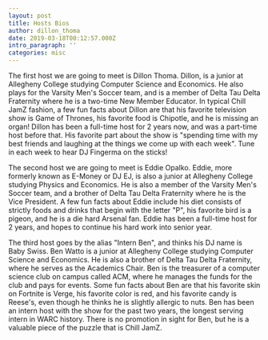 ```yaml
---
layout: post
title: Hosts Bios
author: dillon_thoma
date: 2019-03-18T00:12:57.000Z
intro_paragraph: ''
categories: misc
---
```


The first host we are going to meet is Dillon Thoma. Dillon, is a junior at Allegheny
College studying Computer Science and Economics. He also plays for the Varsity Men's
Soccer team, and is a member of Delta Tau Delta Fraternity where he is a two-time
New Member Educator. In typical Chill JamZ fashion, a few fun facts about Dillon
are that his favorite television show is Game of Thrones, his favorite food is
Chipotle, and he is missing an organ! Dillon has been a full-time host for 2 years
now, and was a part-time host before that. His favorite part about the show is
"spending time with my best friends and laughing at the things we come up with
each week". Tune in each week to hear DJ Fingerma on the sticks!

The second host we are going to meet is Eddie Opalko. Eddie, more formerly known
as E-Money or DJ EJ, is also a junior at Allegheny College studying Physics and
Economics. He is also a member of the Varsity Men's Soccer team, and a brother
of Delta Tau Delta Fraternity where he is the Vice President. A few fun facts about
Eddie include his diet consists of strictly foods and drinks that begin with the
letter "P", his favorite bird is a pigeon, and he is a die hard Arsenal fan. Eddie
has been a full-time host for 2 years, and hopes to continue his hard work into senior year.

The third host goes by the alias "Intern Ben", and thinks his DJ name is Baby Swiss.
Ben Watto is a junior at Allegheny College studying Computer Science and Economics.
He is also a brother of Delta Tau Delta Fraternity, where he serves as the Academics
Chair. Ben is the treasurer of a computer science club on campus called ACM, where
he manages the funds for the club and pays for events. Some fun facts about Ben
are that his favorite skin on Fortnite is Verge, his favorite color is red, and
his favorite candy is Reese's, even though he thinks he is slightly allergic to
nuts. Ben has been an intern host with the show for the past two years, the longest
serving intern in WARC history. There is no promotion in sight for Ben, but he is
a valuable piece of the puzzle that is Chill JamZ.

